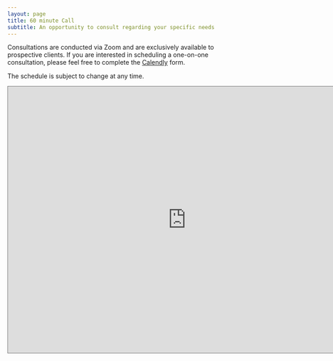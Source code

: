 ```yaml
---
layout: page
title: 60 minute Call 
subtitle: An opportunity to consult regarding your specific needs 
---
```



Consultations are conducted via Zoom and are exclusively available to prospective clients. If you are interested in scheduling a one-on-one consultation, please feel free to complete the [Calendly](https://calendly.com/naiborhujosua/60min?month=2024-05) form.

The schedule is subject to change at any time.

<iframe src="https://calendar.google.com/calendar/embed?height=600&wkst=1&ctz=Asia%2FJakarta&showPrint=0&title=consult%40naiborhujosua.com&src=am9zdWEubmFpYm9yaHU5NEBnbWFpbC5jb20&src=YmNjNGY3ZDY0YTliMGUwMzUyNTY2NDVhNjM0MTNlNmE4OTkwMjY3ZDcwMDhlNDk4ZDg4ZTM3MzMwNWE0M2EyNkBncm91cC5jYWxlbmRhci5nb29nbGUuY29t&src=am9zYWtiYXI5NEBnbWFpbC5jb20&color=%23039BE5&color=%233F51B5&color=%23B39DDB" style="border:solid 1px #777" width="800" height="600" frameborder="0" scrolling="no"></iframe>
